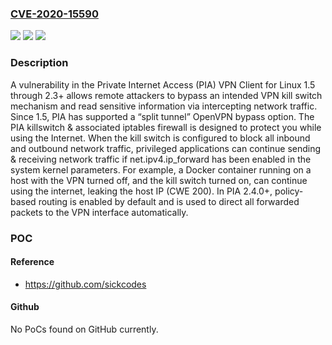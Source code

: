 ### [CVE-2020-15590](https://cve.mitre.org/cgi-bin/cvename.cgi?name=CVE-2020-15590)
![](https://img.shields.io/static/v1?label=Product&message=n%2Fa&color=blue)
![](https://img.shields.io/static/v1?label=Version&message=n%2Fa&color=blue)
![](https://img.shields.io/static/v1?label=Vulnerability&message=n%2Fa&color=brighgreen)

### Description

A vulnerability in the Private Internet Access (PIA) VPN Client for Linux 1.5 through 2.3+ allows remote attackers to bypass an intended VPN kill switch mechanism and read sensitive information via intercepting network traffic. Since 1.5, PIA has supported a “split tunnel” OpenVPN bypass option. The PIA killswitch & associated iptables firewall is designed to protect you while using the Internet. When the kill switch is configured to block all inbound and outbound network traffic, privileged applications can continue sending & receiving network traffic if net.ipv4.ip_forward has been enabled in the system kernel parameters. For example, a Docker container running on a host with the VPN turned off, and the kill switch turned on, can continue using the internet, leaking the host IP (CWE 200). In PIA 2.4.0+, policy-based routing is enabled by default and is used to direct all forwarded packets to the VPN interface automatically.

### POC

#### Reference
- https://github.com/sickcodes

#### Github
No PoCs found on GitHub currently.

